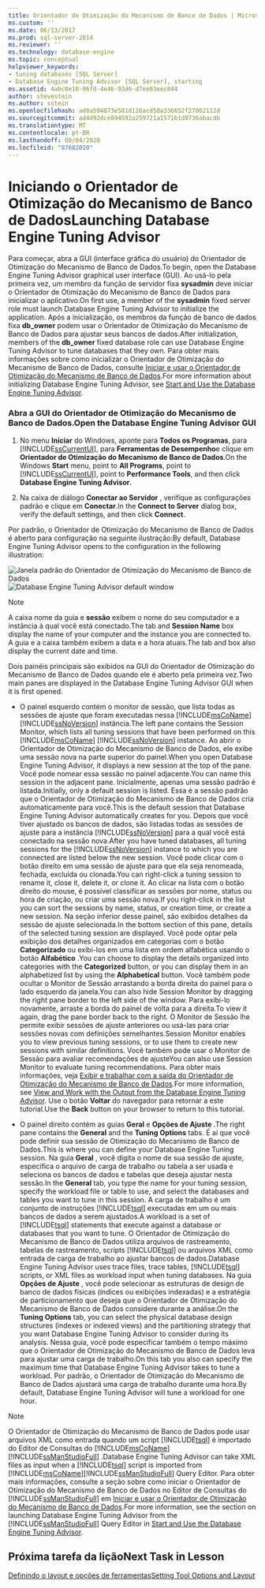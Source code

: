 ```yaml
---
title: Orientador de Otimização do Mecanismo de Banco de Dados | Microsoft Docs
ms.custom: ''
ms.date: 06/13/2017
ms.prod: sql-server-2014
ms.reviewer: ''
ms.technology: database-engine
ms.topic: conceptual
helpviewer_keywords:
- tuning databases [SQL Server]
- Database Engine Tuning Advisor [SQL Server], starting
ms.assetid: 4abc0e10-96fd-4e46-93d6-d7ee03eec844
author: stevestein
ms.author: sstein
ms.openlocfilehash: ad8a594873e581d116acd50a336652f27002112d
ms.sourcegitcommit: ad4d92dce894592a259721a1571b1d8736abacdb
ms.translationtype: MT
ms.contentlocale: pt-BR
ms.lasthandoff: 08/04/2020
ms.locfileid: "87682010"
---
```

# <a name="launching-database-engine-tuning-advisor"></a><span data-ttu-id="87dad-102">Iniciando o Orientador de Otimização do Mecanismo de Banco de Dados</span><span class="sxs-lookup"><span data-stu-id="87dad-102">Launching Database Engine Tuning Advisor</span></span>
  <span data-ttu-id="87dad-103">Para começar, abra a GUI (interface gráfica do usuário) do Orientador de Otimização do Mecanismo de Banco de Dados.</span><span class="sxs-lookup"><span data-stu-id="87dad-103">To begin, open the Database Engine Tuning Advisor graphical user interface (GUI).</span></span> <span data-ttu-id="87dad-104">Ao usá-lo pela primeira vez, um membro da função de servidor fixa **sysadmin** deve iniciar o Orientador de Otimização do Mecanismo de Banco de Dados para inicializar o aplicativo.</span><span class="sxs-lookup"><span data-stu-id="87dad-104">On first use, a member of the **sysadmin** fixed server role must launch Database Engine Tuning Advisor to initialize the application.</span></span> <span data-ttu-id="87dad-105">Após a inicialização, os membros da função de banco de dados fixa **db_owner** podem usar o Orientador de Otimização do Mecanismo de Banco de Dados para ajustar seus bancos de dados.</span><span class="sxs-lookup"><span data-stu-id="87dad-105">After initialization, members of the **db_owner** fixed database role can use Database Engine Tuning Advisor to tune databases that they own.</span></span> <span data-ttu-id="87dad-106">Para obter mais informações sobre como inicializar o Orientador de Otimização do Mecanismo de Banco de Dados, consulte [Iniciar e usar o Orientador de Otimização do Mecanismo de Banco de Dados](../../relational-databases/performance/database-engine-tuning-advisor.md).</span><span class="sxs-lookup"><span data-stu-id="87dad-106">For more information about initializing Database Engine Tuning Advisor, see [Start and Use the Database Engine Tuning Advisor](../../relational-databases/performance/database-engine-tuning-advisor.md).</span></span>  
  
### <a name="open-the-database-engine-tuning-advisor-gui"></a><span data-ttu-id="87dad-107">Abra a GUI do Orientador de Otimização do Mecanismo de Banco de Dados.</span><span class="sxs-lookup"><span data-stu-id="87dad-107">Open the Database Engine Tuning Advisor GUI</span></span>  
  
1.  <span data-ttu-id="87dad-108">No menu **Iniciar** do Windows, aponte para **Todos os Programas**, para [!INCLUDE[ssCurrentUI](../../includes/sscurrentui-md.md)], para **Ferramentas de Desempenho**e clique em **Orientador de Otimização do Mecanismo de Banco de Dados**.</span><span class="sxs-lookup"><span data-stu-id="87dad-108">On the Windows **Start** menu, point to **All Programs**, point to [!INCLUDE[ssCurrentUI](../../includes/sscurrentui-md.md)], point to **Performance Tools**, and then click **Database Engine Tuning Advisor**.</span></span>  
  
2.  <span data-ttu-id="87dad-109">Na caixa de diálogo **Conectar ao Servidor** , verifique as configurações padrão e clique em **Conectar**.</span><span class="sxs-lookup"><span data-stu-id="87dad-109">In the **Connect to Server** dialog box, verify the default settings, and then click **Connect**.</span></span>  
  
 <span data-ttu-id="87dad-110">Por padrão, o Orientador de Otimização do Mecanismo de Banco de Dados é aberto para configuração na seguinte ilustração:</span><span class="sxs-lookup"><span data-stu-id="87dad-110">By default, Database Engine Tuning Advisor opens to the configuration in the following illustration:</span></span>  
  
 <span data-ttu-id="87dad-111">![Janela padrão do Orientador de Otimização do Mecanismo de Banco de Dados](media/defaultdtagui.gif "Janela padrão do Orientador de Otimização do Mecanismo de Banco de Dados")</span><span class="sxs-lookup"><span data-stu-id="87dad-111">![Database Engine Tuning Advisor default window](media/defaultdtagui.gif "Database Engine Tuning Advisor default window")</span></span>  
  
> [!NOTE]  
>  <span data-ttu-id="87dad-112">A caixa nome da guia e **sessão** exibem o nome do seu computador e a instância à qual você está conectado.</span><span class="sxs-lookup"><span data-stu-id="87dad-112">The tab and **Session Name** box display the name of your computer and the instance you are connected to.</span></span> <span data-ttu-id="87dad-113">A guia e a caixa também exibem a data e a hora atuais.</span><span class="sxs-lookup"><span data-stu-id="87dad-113">The tab and box also display the current date and time.</span></span>  
  
 <span data-ttu-id="87dad-114">Dois painéis principais são exibidos na GUI do Orientador de Otimização do Mecanismo de Banco de Dados quando ele é aberto pela primeira vez.</span><span class="sxs-lookup"><span data-stu-id="87dad-114">Two main panes are displayed in the Database Engine Tuning Advisor GUI when it is first opened.</span></span>  
  
-   <span data-ttu-id="87dad-115">O painel esquerdo contém o monitor de sessão, que lista todas as sessões de ajuste que foram executadas nessa [!INCLUDE[msCoName](../../includes/msconame-md.md)] [!INCLUDE[ssNoVersion](../../includes/ssnoversion-md.md)] instância.</span><span class="sxs-lookup"><span data-stu-id="87dad-115">The left pane contains the Session Monitor, which lists all tuning sessions that have been performed on this [!INCLUDE[msCoName](../../includes/msconame-md.md)] [!INCLUDE[ssNoVersion](../../includes/ssnoversion-md.md)] instance.</span></span> <span data-ttu-id="87dad-116">Ao abrir o Orientador de Otimização do Mecanismo de Banco de Dados, ele exibe uma sessão nova na parte superior do painel.</span><span class="sxs-lookup"><span data-stu-id="87dad-116">When you open Database Engine Tuning Advisor, it displays a new session at the top of the pane.</span></span> <span data-ttu-id="87dad-117">Você pode nomear essa sessão no painel adjacente.</span><span class="sxs-lookup"><span data-stu-id="87dad-117">You can name this session in the adjacent pane.</span></span> <span data-ttu-id="87dad-118">Inicialmente, apenas uma sessão padrão é listada.</span><span class="sxs-lookup"><span data-stu-id="87dad-118">Initially, only a default session is listed.</span></span> <span data-ttu-id="87dad-119">Essa é a sessão padrão que o Orientador de Otimização do Mecanismo de Banco de Dados cria automaticamente para você.</span><span class="sxs-lookup"><span data-stu-id="87dad-119">This is the default session that Database Engine Tuning Advisor automatically creates for you.</span></span> <span data-ttu-id="87dad-120">Depois que você tiver ajustado os bancos de dados, são listadas todas as sessões de ajuste para a instância [!INCLUDE[ssNoVersion](../../includes/ssnoversion-md.md)] para a qual você está conectado na sessão nova.</span><span class="sxs-lookup"><span data-stu-id="87dad-120">After you have tuned databases, all tuning sessions for the [!INCLUDE[ssNoVersion](../../includes/ssnoversion-md.md)] instance to which you are connected are listed below the new session.</span></span> <span data-ttu-id="87dad-121">Você pode clicar com o botão direito em uma sessão de ajuste para que ela seja renomeada, fechada, excluída ou clonada.</span><span class="sxs-lookup"><span data-stu-id="87dad-121">You can right-click a tuning session to rename it, close it, delete it, or clone it.</span></span> <span data-ttu-id="87dad-122">Ao clicar na lista com o botão direito do mouse, é possível classificar as sessões por nome, status ou hora de criação, ou criar uma sessão nova.</span><span class="sxs-lookup"><span data-stu-id="87dad-122">If you right-click in the list you can sort the sessions by name, status, or creation time, or create a new session.</span></span> <span data-ttu-id="87dad-123">Na seção inferior desse painel, são exibidos detalhes da sessão de ajuste selecionada.</span><span class="sxs-lookup"><span data-stu-id="87dad-123">In the bottom section of this pane, details of the selected tuning session are displayed.</span></span> <span data-ttu-id="87dad-124">Você pode optar pela exibição dos detalhes organizados em categorias com o botão **Categorizado** ou exibi-los em uma lista em ordem alfabética usando o botão **Alfabético** .</span><span class="sxs-lookup"><span data-stu-id="87dad-124">You can choose to display the details organized into categories with the **Categorized** button, or you can display them in an alphabetized list by using the **Alphabetical** button.</span></span> <span data-ttu-id="87dad-125">Você também pode ocultar o Monitor de Sessão arrastando a borda direita do painel para o lado esquerdo da janela.</span><span class="sxs-lookup"><span data-stu-id="87dad-125">You can also hide Session Monitor by dragging the right pane border to the left side of the window.</span></span> <span data-ttu-id="87dad-126">Para exibi-lo novamente, arraste a borda do painel de volta para a direita.</span><span class="sxs-lookup"><span data-stu-id="87dad-126">To view it again, drag the pane border back to the right.</span></span> <span data-ttu-id="87dad-127">O Monitor de Sessão lhe permite exibir sessões de ajuste anteriores ou usá-las para criar sessões novas com definições semelhantes.</span><span class="sxs-lookup"><span data-stu-id="87dad-127">Session Monitor enables you to view previous tuning sessions, or to use them to create new sessions with similar definitions.</span></span> <span data-ttu-id="87dad-128">Você também pode usar o Monitor de Sessão para avaliar recomendações de ajuste</span><span class="sxs-lookup"><span data-stu-id="87dad-128">You can also use Session Monitor to evaluate tuning recommendations.</span></span> <span data-ttu-id="87dad-129">Para obter mais informações, veja [Exibir e trabalhar com a saída do Orientador de Otimização do Mecanismo de Banco de Dados](../../relational-databases/performance/view-and-work-with-the-output-from-the-database-engine-tuning-advisor.md).</span><span class="sxs-lookup"><span data-stu-id="87dad-129">For more information, see [View and Work with the Output from the Database Engine Tuning Advisor](../../relational-databases/performance/view-and-work-with-the-output-from-the-database-engine-tuning-advisor.md).</span></span> <span data-ttu-id="87dad-130">Use o botão **Voltar** do navegador para retornar a este tutorial.</span><span class="sxs-lookup"><span data-stu-id="87dad-130">Use the **Back** button on your browser to return to this tutorial.</span></span>  
  
-   <span data-ttu-id="87dad-131">O painel direito contém as guias **Geral** e **Opções de Ajuste** .</span><span class="sxs-lookup"><span data-stu-id="87dad-131">The right pane contains the **General** and the **Tuning Options** tabs.</span></span> <span data-ttu-id="87dad-132">É aí que você pode definir sua sessão de Otimização do Mecanismo de Banco de Dados.</span><span class="sxs-lookup"><span data-stu-id="87dad-132">This is where you can define your Database Engine Tuning session.</span></span> <span data-ttu-id="87dad-133">Na guia **Geral** , você digita o nome de sua sessão de ajuste, especifica o arquivo de carga de trabalho ou tabela a ser usada e seleciona os bancos de dados e tabelas que deseja ajustar nesta sessão.</span><span class="sxs-lookup"><span data-stu-id="87dad-133">In the **General** tab, you type the name for your tuning session, specify the workload file or table to use, and select the databases and tables you want to tune in this session.</span></span> <span data-ttu-id="87dad-134">A carga de trabalho é um conjunto de instruções [!INCLUDE[tsql](../../includes/tsql-md.md)] executadas em um ou mais bancos de dados a serem ajustados.</span><span class="sxs-lookup"><span data-stu-id="87dad-134">A workload is a set of [!INCLUDE[tsql](../../includes/tsql-md.md)] statements that execute against a database or databases that you want to tune.</span></span> <span data-ttu-id="87dad-135">O Orientador de Otimização do Mecanismo de Banco de Dados utiliza arquivos de rastreamento, tabelas de rastreamento, scripts [!INCLUDE[tsql](../../includes/tsql-md.md)] ou arquivos XML como entrada de carga de trabalho ao ajustar bancos de dados.</span><span class="sxs-lookup"><span data-stu-id="87dad-135">Database Engine Tuning Advisor uses trace files, trace tables, [!INCLUDE[tsql](../../includes/tsql-md.md)] scripts, or XML files as workload input when tuning databases.</span></span> <span data-ttu-id="87dad-136">Na guia **Opções de Ajuste** , você pode selecionar as estruturas de design de banco de dados físicas (índices ou exibições indexadas) e a estratégia de particionamento que deseja que o Orientador de Otimização do Mecanismo de Banco de Dados considere durante a análise.</span><span class="sxs-lookup"><span data-stu-id="87dad-136">On the **Tuning Options** tab, you can select the physical database design structures (indexes or indexed views) and the partitioning strategy that you want Database Engine Tuning Advisor to consider during its analysis.</span></span> <span data-ttu-id="87dad-137">Nessa guia, você pode especificar também o tempo máximo que o Orientador de Otimização do Mecanismo de Banco de Dados leva para ajustar uma carga de trabalho.</span><span class="sxs-lookup"><span data-stu-id="87dad-137">On this tab you also can specify the maximum time that Database Engine Tuning Advisor takes to tune a workload.</span></span> <span data-ttu-id="87dad-138">Por padrão, o Orientador de Otimização do Mecanismo de Banco de Dados ajustará uma carga de trabalho durante uma hora.</span><span class="sxs-lookup"><span data-stu-id="87dad-138">By default, Database Engine Tuning Advisor will tune a workload for one hour.</span></span>  
  
> [!NOTE]  
>  <span data-ttu-id="87dad-139">O Orientador de Otimização do Mecanismo de Banco de Dados pode usar arquivos XML como entrada quando um script [!INCLUDE[tsql](../../includes/tsql-md.md)] é importado do Editor de Consultas do [!INCLUDE[msCoName](../../includes/msconame-md.md)][!INCLUDE[ssManStudioFull](../../includes/ssmanstudiofull-md.md)] .</span><span class="sxs-lookup"><span data-stu-id="87dad-139">Database Engine Tuning Advisor can take XML files as input when a [!INCLUDE[tsql](../../includes/tsql-md.md)] script is imported from [!INCLUDE[msCoName](../../includes/msconame-md.md)][!INCLUDE[ssManStudioFull](../../includes/ssmanstudiofull-md.md)] Query Editor.</span></span> <span data-ttu-id="87dad-140">Para obter mais informações, consulte a seção sobre como iniciar o Orientador de Otimização do Mecanismo de Banco de Dados no Editor de Consultas do [!INCLUDE[ssManStudioFull](../../includes/ssmanstudiofull-md.md)] em [Iniciar e usar o Orientador de Otimização do Mecanismo de Banco de Dados](../../relational-databases/performance/database-engine-tuning-advisor.md).</span><span class="sxs-lookup"><span data-stu-id="87dad-140">For more information, see the section on launching Database Engine Tuning Advisor from the [!INCLUDE[ssManStudioFull](../../includes/ssmanstudiofull-md.md)] Query Editor in [Start and Use the Database Engine Tuning Advisor](../../relational-databases/performance/database-engine-tuning-advisor.md).</span></span>  
  
## <a name="next-task-in-lesson"></a><span data-ttu-id="87dad-141">Próxima tarefa da lição</span><span class="sxs-lookup"><span data-stu-id="87dad-141">Next Task in Lesson</span></span>  
 [<span data-ttu-id="87dad-142">Definindo o layout e opções de ferramentas</span><span class="sxs-lookup"><span data-stu-id="87dad-142">Setting Tool Options and Layout</span></span>](lesson-1-2-setting-tool-options-and-layout.md)  
  
  
